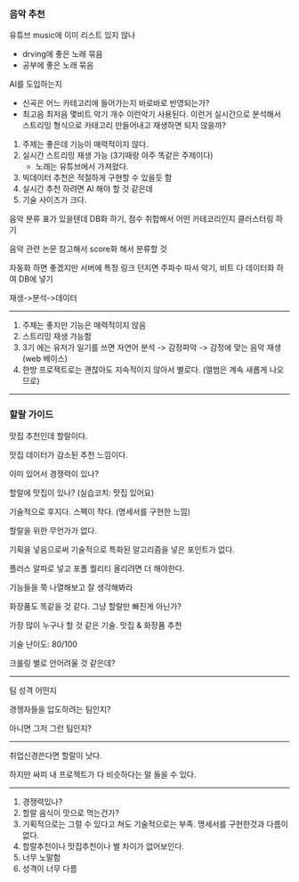 ### 음악 추천

유튜브 music에 이미 리스트 있지 않나

- drving에 좋은 노래 묶음
- 공부에 좋은 노래 묶음

AI를 도입하는지

- 신곡은 어느 카테고리에 들어가는지 바로바로 반영되는가?
- 최고음 최저음 몇비트 악기 개수 이런악기 사용된다. 이런거 실시간으로 분석해서 스트리밍 형식으로 카테고리 만들어내고 재생하면 되지 않을까?
1. 주제는 좋은데 기능이 매력적이지 않다.
2. 실시간 스트리밍 재생 가능 (3기때랑 아주 똑같은 주제이다)
    - 노래는 유튜브에서 가져왔다.
3. 빅데이터 추천은 적절하게 구현할 수 있을듯 함
4. 실시간 추천 하려면 AI 해야 할 것 같은데
5. 기술 사이즈가 크다.

음악 분류 표가 있을텐데 DB화 하기, 점수 취합해서 어떤 카테코리인지 클러스터링 하기

음악 관련 논문 참고해서 score화 해서 분류할 것

자동화 하면 좋겠지만 서버에 특정 링크 던지면 주파수 따서 악기, 비트 다 데이터화 하여 DB에 넣기

재생->분석->데이터

---

1. 주제는 좋지만 기능은 매력적이지 않음
2. 스트리밍 재생 가능함
3. 3기 에는 유저가 일기를 쓰면 자연어 분석 -> 감정파악 -> 감정에 맞는 음악 재생 (web 베이스)
4. 한방 프로젝트로는 괜찮아도 지속적이지 않아서 별로다. (앨범은 계속 새롭게 나오므로)

---

### **할랄 가이드**

맛집 추천인데 할랄이다.

맛집 데이터가 감소된 추천 느낌이다.

이미 있어서 경쟁력이 있나?

할랄에 맛집이 있나? (실습코치: 맛집 있어요)

기술적으로 후지다. 스펙이 작다. (명세서를 구현한 느낌)

할랄을 위한 무언가가 없다.

기획을 넣음으로써 기술적으로 특화된 알고리즘을 넣은 포인트가 없다.

플러스 알파로 넣고 포폴 퀄리티 올리려면 더 해야한다.

기능들을 쭉 나열해보고 잘 생각해봐라

화장품도 똑같을 것 같다. 그냥 할랄만 빠진게 아닌가?

가장 많이 누구나 할 것 같은 기술. 맛집 & 화장품 추천

기술 난이도: 80/100

크롤링 별로 안어려울 것 같은데?

---

팀 성격 어떤지

경쟁자들을 압도하려는 팀인지?

아니면 그저 그런 팀인지?

---

취업신경쓴다면 할랄이 낫다.

하지만 싸피 내 프로젝트가 다 비슷하다는 말 들을 수 있다.

---

1. 경쟁력있나?
2. 할랄 음식이 맛으로 먹는건가?
3. 기획적으로는 그럴 수 있다고 쳐도 기술적으로는 부족. 명세서를 구현한것과 다름이 없다.
4. 할랄추천이나 맛집추천이나 별 차이가 없어보인다.
5. 너무 노말함
6. 성격이 너무 다름